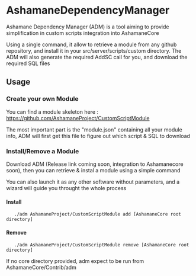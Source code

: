 # AshamaneDependencyManager

Ashamane Dependency Manager (ADM) is a tool aiming to provide simplification in custom scripts integration into AshamaneCore

Using a single command, it allow to retrieve a module from any github repository, and install it in your src/server/scripts/custom directory. The ADM will also generate the required AddSC call for you, and download the required SQL files

## Usage

### Create your own Module

You can find a module skeleton here : https://github.com/AshamaneProject/CustomScriptModule

The most important part is the "module.json" containing all your module info, ADM will first get this file to figure out which script & SQL to download

### Install/Remove a Module

Download ADM (Release link coming soon, integration to Ashamanecore soon), then you can retrieve & instal a module using a simple command

You can also launch it as any other software without parameters, and a wizard will guide you throught the whole process

#### Install
```
   ./adm AshamaneProject/CustomScriptModule add [AshamaneCore root directory]
```

#### Remove
```
   ./adm AshamaneProject/CustomScriptModule remove [AshamaneCore root directory]
```

If no core directory provided, adm expect to be run from AshamaneCore/Contrib/adm
